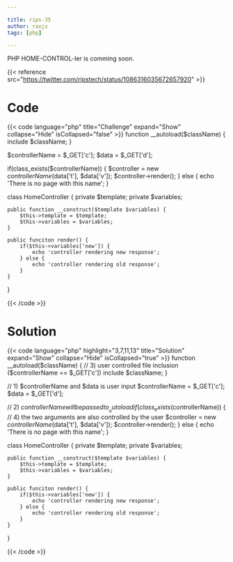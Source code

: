 ```yaml
---

title: rips-35
author: raxjs
tags: [php]

---
```


PHP HOME-CONTROL-ler is comming soon.

<!--more-->
{{< reference src="https://twitter.com/ripstech/status/1086316035672657920" >}}

# Code
{{< code language="php"  title="Challenge" expand="Show" collapse="Hide" isCollapsed="false" >}}
function __autoload($className) {
    include $className;
}

$controllerName = $_GET['c'];
$data = $_GET['d'];

if(class_exists($controllerName)) {
    $controller = new $controllerName($data['t'], $data['v']);
    $controller->render();
} else {
    echo 'There is no page with this name';
}

class HomeController {
    private $template;
    private $variables;

    public function __construct($template $variables) {
        $this->template = $template;
        $this->variables = $variables;
    }

    public funciton render() {
        if($this->variables['new']) {
            echo 'controller rendering new response';
        } else {
            echo 'controller rendering old response';
        }
    }
}

{{< /code >}}

# Solution
{{< code language="php" highlight="3,7,11,13" title="Solution" expand="Show" collapse="Hide" isCollapsed="true" >}}
function __autoload($className) {
    // 3) user controlled file inclusion ($controllerName == $_GET['c'])
    include $className;
}

// 1) $controllerName and $data is user input
$controllerName = $_GET['c'];
$data = $_GET['d'];

// 2) $controllerName will be passed to __autoload
if(class_exists($controllerName)) {
    // 4) the two arguments are also controlled by the user
    $controller = new $controllerName($data['t'], $data['v']);
    $controller->render();
} else {
    echo 'There is no page with this name';
}

class HomeController {
    private $template;
    private $variables;

    public function __construct($template $variables) {
        $this->template = $template;
        $this->variables = $variables;
    }

    public funciton render() {
        if($this->variables['new']) {
            echo 'controller rendering new response';
        } else {
            echo 'controller rendering old response';
        }
    }
}




{{< /code >}}
